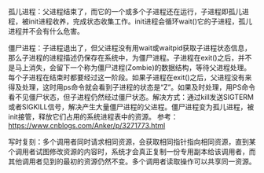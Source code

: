 孤儿进程：父进程结束了，而它的一个或多个子进程还在运行，子进程即孤儿进程，被init进程收养，完成状态收集工作。init进程会循环wait()它的子进程，孤儿进程并不会有什么危害。

僵尸进程：子进程退出了，但父进程没有用wait或waitpid获取子进程状态信息，那么子进程的进程描述仍保存在系统中，为僵尸进程。子进程在exit()之后，并不是马上消失，会留下一个称为僵尸进程(Zombie)的数据结构，等待父进程处理。每个子进程在结束时都要经过这一阶段。如果子进程在exit()之后，父进程没有来得及处理，这时用ps命令就会看到子进程的状态是“Z”。如果及时处理，用PS命令看不见僵尸状态，但子进程仍然经过僵尸状态。解决方式：通过kill发送SIGTERM或者SIGKILL信号，解决产生大量僵尸进程的父进程。僵尸进程变为孤儿进程，被init接管，释放它们占用的系统进程表中的资源。
参考：https://www.cnblogs.com/Anker/p/3271773.html

写时复刻：多个调用者同时请求相同资源，会获取相同指针指向相同资源，直到某个调用者试图修改资源的内容时，系统才会真正复制一份专用副本给该调用者，而其他调用者见到的最初的资源仍然不变。多个调用者读取操作可以共享同一资源。
